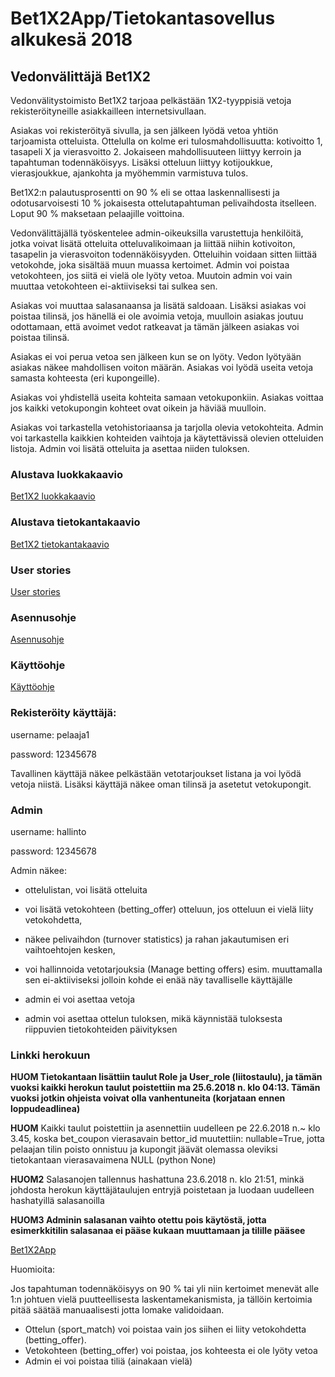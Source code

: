 # Bet1X2App/Tietokantasovellus alkukesä 2018

## Vedonvälittäjä Bet1X2

Vedonvälitystoimisto Bet1X2 tarjoaa pelkästään 1X2-tyyppisiä vetoja rekisteröityneille asiakkailleen internetsivullaan.

Asiakas voi rekisteröityä sivulla, ja sen jälkeen lyödä vetoa yhtiön tarjoamista otteluista. Ottelulla on kolme eri tulosmahdollisuutta: kotivoitto 1, tasapeli X ja vierasvoitto 2. Jokaiseen mahdollisuuteen liittyy kerroin ja tapahtuman todennäköisyys. Lisäksi otteluun liittyy kotijoukkue, vierasjoukkue, ajankohta ja myöhemmin varmistuva tulos. 

Bet1X2:n palautusprosentti on 90 % eli se ottaa laskennallisesti ja odotusarvoisesti 10 % jokaisesta ottelutapahtuman pelivaihdosta itselleen. Loput 90 % maksetaan pelaajille voittoina.

Vedonvälittäjällä työskentelee admin-oikeuksilla varustettuja henkilöitä, jotka voivat lisätä otteluita otteluvalikoimaan ja liittää niihin kotivoiton, tasapelin ja vierasvoiton todennäköisyyden. Otteluihin voidaan sitten liittää vetokohde, joka sisältää muun muassa kertoimet. Admin voi poistaa vetokohteen, jos siitä ei vielä ole lyöty vetoa. Muutoin admin voi vain muuttaa vetokohteen ei-aktiiviseksi tai sulkea sen.

Asiakas voi muuttaa salasanaansa ja lisätä saldoaan. Lisäksi asiakas voi poistaa tilinsä, jos hänellä ei ole avoimia vetoja, muulloin asiakas joutuu odottamaan, että avoimet vedot ratkeavat ja tämän jälkeen asiakas voi poistaa tilinsä. 

Asiakas ei voi perua vetoa sen jälkeen kun se on lyöty. Vedon lyötyään asiakas näkee mahdollisen voiton määrän. Asiakas voi lyödä useita vetoja samasta kohteesta (eri kupongeille).

Asiakas voi yhdistellä useita kohteita samaan vetokuponkiin. Asiakas voittaa jos kaikki vetokupongin kohteet ovat oikein ja häviää muulloin.

Asiakas voi tarkastella vetohistoriaansa ja tarjolla olevia vetokohteita. Admin voi tarkastella kaikkien kohteiden vaihtoja ja käytettävissä olevien otteluiden listoja. Admin voi lisätä otteluita ja asettaa niiden tuloksen.

### Alustava luokkakaavio

[Bet1X2 luokkakaavio](https://github.com/Jsos17/Vedonlyonti1X2/blob/master/documentation/Bet1X2_luokkakaavio.jpg)

### Alustava tietokantakaavio

[Bet1X2 tietokantakaavio](https://github.com/Jsos17/Vedonlyonti1X2/blob/master/documentation/Bet1X2_tietokantakaavio.jpg)

### User stories

[User stories](https://github.com/Jsos17/Vedonlyonti1X2/blob/master/documentation/user_stories.md)

### Asennusohje

[Asennusohje](https://github.com/Jsos17/Vedonlyonti1X2/blob/master/documentation/asennusohje.md)

### Käyttöohje

[Käyttöohje](https://github.com/Jsos17/Vedonlyonti1X2/blob/master/documentation/kaytto-ohje.md)

### Rekisteröity käyttäjä:

username: pelaaja1

password: 12345678

Tavallinen käyttäjä näkee pelkästään vetotarjoukset listana ja  voi lyödä vetoja niistä. Lisäksi käyttäjä näkee oman tilinsä ja asetetut vetokupongit.

### Admin

username: hallinto

password: 12345678

Admin näkee: 
* ottelulistan, voi lisätä otteluita 

* voi lisätä vetokohteen (betting_offer) otteluun, jos otteluun ei vielä liity vetokohdetta, 

* näkee pelivaihdon (turnover statistics) ja rahan jakautumisen eri vaihtoehtojen kesken, 

* voi hallinnoida vetotarjouksia (Manage betting offers) esim. muuttamalla sen ei-aktiiviseksi jolloin kohde ei enää näy tavalliselle käyttäjälle 

* admin ei voi asettaa vetoja

* admin voi asettaa ottelun tuloksen, mikä käynnistää tuloksesta riippuvien tietokohteiden päivityksen

### Linkki herokuun

**HUOM Tietokantaan lisättiin taulut Role ja User_role (liitostaulu), ja tämän vuoksi kaikki herokun taulut poistettiin ma 25.6.2018 n. klo 04:13. Tämän vuoksi jotkin ohjeista voivat olla vanhentuneita (korjataan ennen loppudeadlinea)**

**HUOM** Kaikki taulut poistettiin ja asennettiin uudelleen pe 22.6.2018 n.~ klo 3.45, koska bet_coupon vierasavain bettor_id muutettiin: nullable=True, jotta pelaajan tilin poisto onnistuu ja kupongit jäävät olemassa oleviksi tietokantaan vierasavaimena NULL (python None)

**HUOM2** Salasanojen tallennus hashattuna 23.6.2018 n. klo 21:51, minkä johdosta herokun käyttäjätaulujen entryjä poistetaan ja luodaan uudelleen hashatyillä salasanoilla

**HUOM3 Adminin salasanan vaihto otettu pois käytöstä, jotta esimerkkitilin salasanaa ei pääse kukaan muuttamaan ja tilille pääsee**

[Bet1X2App](https://bet1x2-app.herokuapp.com/)

Huomioita:

Jos tapahtuman todennäköisyys on 90 % tai yli niin kertoimet menevät alle 1:n johtuen vielä puutteellisesta laskentamekanismista, ja tällöin kertoimia pitää säätää manuaalisesti jotta lomake validoidaan. 

* Ottelun (sport_match) voi poistaa vain jos siihen ei liity vetokohdetta (betting_offer).
* Vetokohteen (betting_offer) voi poistaa, jos kohteesta ei ole lyöty vetoa
* Admin ei voi poistaa tiliä (ainakaan vielä)

